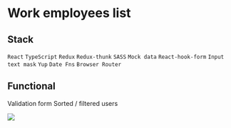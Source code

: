 # Work employees list

## Stack
`React`
`TypeScript`
`Redux`
`Redux-thunk`
`SASS`
`Mock data`
`React-hook-form`
`Input text mask`
`Yup`
`Date Fns`
`Browser Router`

## Functional
Validation form
Sorted / filtered users


![](https://media.giphy.com/media/vVnSReS1y3xsuRdmG0/giphy.gif)
